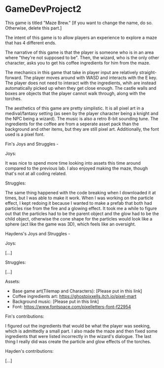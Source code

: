 # GameDevProject2

This game is titled "Maze Brew." [If you want to change the name, do so. Otherwise, delete this part.]

The intent of this game is to allow players an experience to explore a maze that has 4 different ends.

The narrative of this game is that the player is someone who is in an area where "they're not supposed to be". Then, the wizard, who is the only other character, asks you to get his coffee ingredients for him from the maze.

The mechanics in this game that take in player input are relatively straight-forward. The player moves around with WASD and interacts with the E key. The player does not need to interact with the ingredients, whih are instead automatically picked up when they get close enough. The castle walls and boxes are objects that the player cannot walk through, along with the torches.

The aesthetics of this game are pretty simplistic. It is all pixel art in a medival/fantasy setting (as seen by the player character being a knight and the NPC being a wizard). The music is also a retro 8-bit sounding tune. The ingredients for the coffee are from a seperate asset pack than the background and other items, but they are still pixel art. Additionally, the font used is a pixel font.

Fin's Joys and Struggles -

Joys:

It was nice to spend more time looking into assets this time around compared to the previous lab. I also enjoyed making the maze, though that's not at all coding related.

Struggles:

The same thing happened with the code breaking when I downloaded it at times, but I was able to make it work. When I was working on the particle effect, I kept redoing it because I wanted to make a prefab that both had particles rise from the fire and a glowing effect. It took me a while to figure out that the particles had to be the parent object and the glow had to be the child object, otherwise the cone shape for the particles would look like a sphere (act like the game was 3D), which feels like an oversight.

Haydens's Joys and Struggles -

Joys:

[...]

Struggles:

[...]

Assets:
- Base game art(Tilemap and Characters): [Please put in this link]
- Coffee ingredients art: https://ghostpixxells.itch.io/pixel-mart
- Background music: [Please put in this link]
- Font: https://www.fontspace.com/pixelletters-font-f22954

Fin's contributions:

I figured out the ingredients that would be what the player was seeking, which is admittedly a small part. I also made the maze and then fixed some ingredients that were listed incorrectly in the wizard's dialogue. The last thing I really did was create the particle and glow effects of the torches.

Hayden's contributions:

[...]
